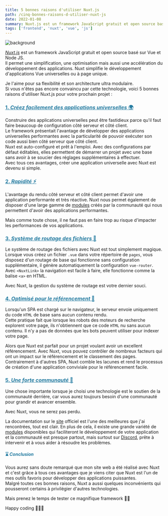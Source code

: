 ```yaml
---
title: 5 bonnes raisons d'utiliser Nuxt.js
path: /cinq-bonnes-raisons-d-utiliser-nuxt-js
date: 2022-01-08
summary: Nuxt.js est un framework JavaScript gratuit et open source basé sur Vue et Node JS. Il permet une simplification, une optimisation mais aussi une accélération du développement des applications. Nuxt simplifie le développement d'applications Vue universelles ou à page unique.
tags: ['frontend', 'nuxt', 'vue', 'js']
---
```


![background](/blog/post1/blog_post.webp)

[*Nuxt.js*](https://nuxtjs.org/) est un framework JavaScript gratuit et open source basé sur Vue et Node JS.  
Il permet une simplification, une optimisation mais aussi une accélération du développement des applications. Nuxt simplifie le développement d'applications Vue universelles ou à page unique.

Je l'aime pour sa flexibilité et son architecture ultra modulaire.  
Si vous n'êtes pas encore convaincu par cette technologie, voici 5 bonnes raisons d'utiliser Nuxt.js pour votre prochain projet :

### <span style="color: #247ba0; text-decoration: underline;"> 1. *Créez facilement des applications universelles* 🌍 </span>

Construire des applications universelles peut être fastidieux parce qu'il faut faire beaucoup de configuration côté serveur et côté client.  
Le framework présentait l'avantage de développer des applications universelles performantes avec la particularité de pouvoir exécuter son code aussi bien côté serveur que côté client.  
Nuxt est auto-configuré et prêt à l'emploi. Avec des configurations par défaut éditables, elles permettent de démarrer un projet avec une base sans avoir à se soucier des réglages supplémentaires à effectuer.  
Avec tous ces avantages, créer une application universelle avec Nuxt est devenu si simple.

### <span style="color: #247ba0; text-decoration: underline;"> 2. *Rapidité* ⚡ </span>

L'avantage du rendu côté serveur et côté client permet d'avoir une application performante et très réactive. Nuxt nous permet également de disposer d'une large gamme de [modules](https://modules.nuxtjs.org/) créés par la communauté qui nous permettent d'avoir des applications performantes.

Mais comme toute chose, il ne faut pas en faire trop au risque d'impacter les performances de vos applications.

### <span style="color: #247ba0; text-decoration: underline;"> 3. *Système de routage des fichiers* 🚧 </span>

Le système de routage des fichiers avec Nuxt est tout simplement magique.
Lorsque vous créez un fichier `.vue` dans votre répertoire de `pages`, vous disposez d'un routage de base qui fonctionne sans configuration supplémentaire, il génère automatiquement la configuration `vue-router`. Avec `<NuxtLink>` la navigation est facile à faire, elle fonctionne comme la balise `<a>` en HTML.

Avec Nuxt, la gestion du système de routage est votre dernier souci.

### <span style="color: #247ba0; text-decoration: underline;"> 4. *Optimisé pour le référencement* 💯 </span>

Lorsqu'un SPA est chargé sur le navigateur, le serveur envoie uniquement du code `HTML` de base sans aucun contenu rendu.  
Cette pratique fait que lorsque les robots des moteurs de recherche explorent votre page, ils n'obtiennent que ce code `HTML` nu sans aucun contenu. Il n'y a pas de données que les bots peuvent utiliser pour indexer votre page.

Alors que Nuxt est parfait pour un projet voulant avoir un excellent référencement.
Avec Nuxt, vous pouvez contrôler de nombreux facteurs qui ont un impact sur le référencement et le classement des pages.  
Contrairement à d'autres SPA, Nuxt comble les lacunes et rend le processus de création d'une application conviviale pour le référencement facile.

### <span style="color: #247ba0; text-decoration: underline;"> 5. *Une forte communauté* 👥 </span>

Une chose importante lorsque je choisi une technologie est le soutien de la communauté derrière, car vous aurez toujours besoin d'une communauté pour grandir et avancer ensemble.

Avec Nuxt, vous ne serez pas perdu.

La documentation sur le [site](https://nuxtjs.org/docs/get-started/installation) officiel est l'une des meilleures que j'ai rencontrées, tout est clair. En plus de cela, il existe une grande variété de [modules](https://modules.nuxtjs.org/) disponibles qui faciliteront le développement de votre application et la communauté est presque partout, mais surtout sur [Discord](https://discord.com/invite/ps2h6QT), prête à intervenir et à vous aider à résoudre les problèmes.

#### <span style="color: #247ba0"> ⌛ *Conclusion* </span>

Vous aurez sans doute remarqué que mon site web a été réalisé avec Nuxt et c'est grâce à tous ces avantages que je viens citer que Nuxt est l'un de mes outils favoris pour développer des applications puissantes.  
Malgré toutes ces bonnes raisons, Nuxt a aussi quelques inconvénients qui pousseront certains à privilégier d'autres technologies.

Mais prenez le temps de tester ce magnifique framework 🙌🏽

Happy coding 👨🏽‍💻
